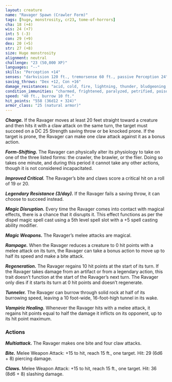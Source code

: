 ```yaml
---
layout: creature
name: "Ravager Spawn (Crawler Form)"
tags: [huge, monstrosity, cr23, tome-of-horrors]
cha: 18 (+4)
wis: 24 (+7)
int: 5 (-3)
con: 29 (+9)
dex: 20 (+5)
str: 27 (+8)
size: Huge monstrosity
alignment: neutral
challenge: "23 (50,000 XP)"
languages: "--"
skills: "Perception +14"
senses: "darkvision 120 ft., tremorsense 60 ft., passive Perception 24"
saving_throws: "Dex +12, Con +16"
damage_resistances: "acid, cold, fire, lightning, thunder, bludgeoning, piercing, and slashing from nonmagical weapons"
condition_immunities: "charmed, frightened, paralyzed, petrified, poisoned"
speed: "40 ft., burrow 10 ft."
hit_points: "558 (36d12 + 324)"
armor_class: "25 (natural armor)"
---
```


***Charge.*** If the Ravager moves at least 20 feet straight toward a creature
and then hits it with a claw attack on the same turn, the target must succeed
on a DC 25 Strength saving throw or be knocked prone. If the target is
prone, the Ravager can make one claw attack against it as a bonus action.

***Form-Shifting.*** The Ravager can physically alter its physiology to
take on one of the three listed forms: the crawler, the brawler, or the flier.
Doing so takes one minute, and during this period it cannot take any other
actions, though it is not considered incapacitated.

***Improved Critical.*** The Ravager’s bite and claws score a critical hit on
a roll of 19 or 20.

***Legendary Resistance (3/day).*** If the Ravager fails a saving throw, it
can choose to succeed instead.

***Magic Disruption.*** Every time the Ravager comes into contact with
magical effects, there is a chance that it disrupts it. This effect functions as
per the dispel magic spell cast using a 5th level spell slot with a +5 spell
casting ability modifier.

***Magic Weapons.*** The Ravager’s melee attacks are magical.

***Rampage.*** When the Ravager reduces a creature to 0 hit points with a
melee attack on its turn, the Ravager can take a bonus action to move up
to half its speed and make a bite attack.

***Regeneration.*** The Ravager regains 10 hit points at the start of its turn.
If the Ravager takes damage from an artifact or from a legendary action,
this trait doesn’t function at the start of the Ravager’s next turn. The
Ravager only dies if it starts its turn at 0 hit points and doesn’t regenerate.

***Tunneler.*** The Ravager can burrow through solid rock at half of its
burrowing speed, leaving a 10 foot-wide, 16-foot-high tunnel in its wake.

***Vampiric Healing.*** Whenever the Ravager hits with a melee attack, it
regains hit points equal to half the damage it inflicts on its opponent, up to
its hit point maximum.

### Actions

***Multiattack.*** The Ravager makes one bite and four claw attacks.

***Bite.*** Melee Weapon Attack: +15 to hit, reach 15 ft., one target. Hit: 29
(6d6 + 8) piercing damage.

***Claws.*** Melee Weapon Attack: +15 to hit, reach 15 ft., one target. Hit:
36 (8d6 + 8) slashing damage.
